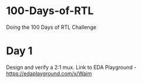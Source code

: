 # 100-Days-of-RTL
Doing the 100 Days of RTL Challenge

# Day 1
Design and verify a 2:1 mux. Link to EDA Playground - https://edaplayground.com/x/Waim
